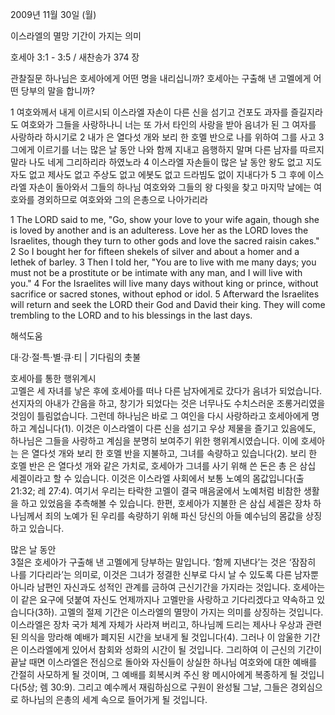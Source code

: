 2009년 11월 30일 (월)

이스라엘의 멸망 기간이 가지는 의미



호세아 3:1 - 3:5 / 새찬송가 374 장


관찰질문
하나님은 호세아에게 어떤 명을 내리십니까? 
호세아는 구출해 낸 고멜에게 어떤 당부의 말을 합니까?

1 여호와께서 내게 이르시되 이스라엘 자손이 다른 신을 섬기고 건포도 과자를 즐길지라도 여호와가 그들을 사랑하나니 너는 또 가서 타인의 사랑을 받아 음녀가 된 그 여자를 사랑하라 하시기로 2 내가 은 열다섯 개와 보리 한 호멜 반으로 나를 위하여 그를 사고 3 그에게 이르기를 너는 많은 날 동안 나와 함께 지내고 음행하지 말며 다른 남자를 따르지 말라 나도 네게 그리하리라 하였노라 4 이스라엘 자손들이 많은 날 동안 왕도 없고 지도자도 없고 제사도 없고 주상도 없고 에봇도 없고 드라빔도 없이 지내다가 5 그 후에 이스라엘 자손이 돌아와서 그들의 하나님 여호와와 그들의 왕 다윗을 찾고 마지막 날에는 여호와를 경외하므로 여호와와 그의 은총으로 나아가리라 

1 The LORD said to me, "Go, show your love to your wife again, though she is loved by another and is an adulteress. Love her as the LORD loves the Israelites, though they turn to other gods and love the sacred raisin cakes." 2 So I bought her for fifteen shekels of silver and about a homer and a lethek of barley. 3 Then I told her, "You are to live with me many days; you must not be a prostitute or be intimate with any man, and I will live with you." 4 For the Israelites will live many days without king or prince, without sacrifice or sacred stones, without ephod or idol. 5 Afterward the Israelites will return and seek the LORD their God and David their king. They will come trembling to the LORD and to his blessings in the last days.

해석도움





대·강·절·특·별·큐·티 |  기다림의 촛불


호세아를 통한 행위계시  
고멜은 세 자녀를 낳은 후에 호세아를 떠나 다른 남자에게로 갔다가 음녀가 되었습니다. 선지자의 아내가 간음을 하고, 창기가 되었다는 것은 너무나도 수치스러운 조롱거리였을 것임이 틀림없습니다. 그런데 하나님은 바로 그 여인을 다시 사랑하라고 호세아에게 명하고 계십니다(1). 이것은 이스라엘이 다른 신을 섬기고 우상 제물을 즐기고 있음에도, 하나님은 그들을 사랑하고 계심을 분명히 보여주기 위한 행위계시였습니다. 이에 호세아는 은 열다섯 개와 보리 한 호멜 반을 지불하고, 그녀를 속량하고 있습니다(2). 보리 한 호멜 반은 은 열다섯 개와 같은 가치로, 호세아가 그녀를 사기 위해 쓴 돈은 총 은 삼십 세겔이라고 할 수 있습니다. 이것은 이스라엘 사회에서 보통 노예의 몸값입니다(출 21:32; 레 27:4). 여기서 우리는 타락한 고멜이 결국 매음굴에서 노예처럼 비참한 생활을 하고 있었음을 추측해볼 수 있습니다. 한편, 호세아가 지불한 은 삼십 세겔은 장차 하나님께서 죄의 노예가 된 우리를 속량하기 위해 파신 당신의 아들 예수님의 몸값을 상징하고 있습니다. 

많은 날 동안  
3절은 호세아가 구출해 낸 고멜에게 당부하는 말입니다. ‘함께 지낸다’는 것은 ‘잠잠히 나를 기다리라’는 의미로, 이것은 그녀가 정결한 신부로 다시 날 수 있도록 다른 남자뿐 아니라 남편인 자신과도 성적인 관계를 금하여 근신기간을 가지라는 것입니다. 호세아는 이 같은 요구에 덧붙여 자신도 언제까지나 고멜만을 사랑하고 기다리겠다고 약속하고 있습니다(3하). 고멜의 절제 기간은 이스라엘의 멸망이 가지는 의미를 상징하는 것입니다. 이스라엘은 장차 국가 체계 자체가 사라져 버리고, 하나님께 드리는 제사나 우상과 관련된 의식을 망라해 예배가 폐지된 시간을 보내게 될 것입니다(4). 그러나 이 암울한 기간은 이스라엘에게 있어서 참회와 성화의 시간이 될 것입니다. 그리하여 이 근신의 기간이 끝날 때면 이스라엘은 전심으로 돌아와 자신들이 상실한 하나님 여호와에 대한 예배를 간절히 사모하게 될 것이며, 그 예배를 회복시켜 주신 왕 메시아에게 복종하게 될 것입니다(5상; 렘 30:9). 그리고 예수께서 재림하심으로 구원이 완성될 그날, 그들은 경외심으로 하나님의 은총의 세계 속으로 들어가게 될 것입니다.